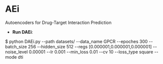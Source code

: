 # AEi
Autoencoders for Drug-Target Interaction Prediction

- **Run DAEi**:

$ python DAEi.py --path datasets/ --data_name GPCR --epoches 300 --batch_size 256 --hidden_size 512 --regs [0.000001,0.000001,0.000001] --noise_level 0.00001 --lr 0.001 --min_loss 0.01 --cv 10 --loss_type square --mode dti




